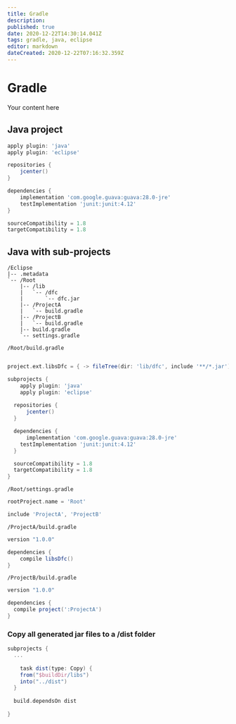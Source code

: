 ```yaml
---
title: Gradle
description: 
published: true
date: 2020-12-22T14:30:14.041Z
tags: gradle, java, eclipse
editor: markdown
dateCreated: 2020-12-22T07:16:32.359Z
---
```


# Gradle
Your content here

## Java project

```groovy
apply plugin: 'java'
apply plugin: 'eclipse'

repositories {
    jcenter()
}

dependencies {
    implementation 'com.google.guava:guava:28.0-jre'
    testImplementation 'junit:junit:4.12'
}

sourceCompatibility = 1.8
targetCompatibility = 1.8
```

## Java with sub-projects

```
/Eclipse
|-- .metadata
`-- /Root
    |-- /lib
    |   `-- /dfc
    |       `-- dfc.jar
    |-- /ProjectA
    |   `-- build.gradle
    |-- /ProjectB
    |   `-- build.gradle
    |-- build.gradle
    `-- settings.gradle
```
    
`/Root/build.gradle`
```groovy

project.ext.libsDfc = { -> fileTree(dir: 'lib/dfc', include '**/*.jar'); }

subprojects {
	apply plugin: 'java'
	apply plugin: 'eclipse'
  
  repositories {
      jcenter()
  }

  dependencies {
	  implementation 'com.google.guava:guava:28.0-jre'
  	testImplementation 'junit:junit:4.12'
  }

  sourceCompatibility = 1.8
  targetCompatibility = 1.8
}
```

`/Root/settings.gradle`
```groovy
rootProject.name = 'Root'

include 'ProjectA', 'ProjectB'
```

`/ProjectA/build.gradle`
```groovy
version "1.0.0"

dependencies {
	compile libsDfc()
}
```
`/ProjectB/build.gradle`
```groovy
version "1.0.0"

dependencies {
  compile project(':ProjectA')
}
```

### Copy all generated jar files to a /dist folder
```groovy
subprojects {
  ...
  
	task dist(type: Copy) {
  	from("$buildDir/libs")
    into("../dist")
  }
   
  build.dependsOn dist
   
}

```